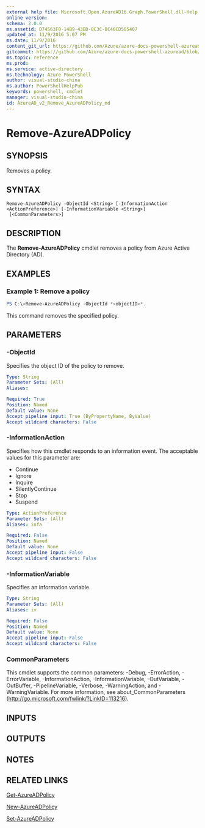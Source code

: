 ```yaml
---
external help file: Microsoft.Open.AzureAD16.Graph.PowerShell.dll-Help.xml
online version: 
schema: 2.0.0
ms.assetid: D74563F0-14B9-43BD-8C3C-BC46CD505407
updated_at: 11/9/2016 5:07 PM
ms.date: 11/9/2016
content_git_url: https://github.com/Azure/azure-docs-powershell-azuread/blob/master/Azure%20AD%20Cmdlets/AzureAD/v2/Remove-AzureADPolicy.md
gitcommit: https://github.com/Azure/azure-docs-powershell-azuread/blob/ec0c3dd1a39a348a41068c3fdd9c7236c9da1bc3/Azure%20AD%20Cmdlets/AzureAD/v2/Remove-AzureADPolicy.md
ms.topic: reference
ms.prod: 
ms.service: active-directory
ms.technology: Azure PowerShell
author: visual-studio-china
ms.author: PowerShellHelpPub
keywords: powershell, cmdlet
manager: visual-studio-china
id: AzureAD_v2_Remove_AzureADPolicy_md
---
```


# Remove-AzureADPolicy

## SYNOPSIS
Removes a policy.
## SYNTAX

```
Remove-AzureADPolicy -ObjectId <String> [-InformationAction <ActionPreference>] [-InformationVariable <String>]
 [<CommonParameters>]
```

## DESCRIPTION
The **Remove-AzureADPolicy** cmdlet removes a policy from Azure Active Directory (AD).
## EXAMPLES

### Example 1: Remove a policy
```PowerShell
PS C:\>Remove-AzureADPolicy -ObjectId *<objectID>*.
```
This command removes the specified policy.
## PARAMETERS

### -ObjectId
Specifies the object ID of the policy to remove.

```yaml
Type: String
Parameter Sets: (All)
Aliases: 

Required: True
Position: Named
Default value: None
Accept pipeline input: True (ByPropertyName, ByValue)
Accept wildcard characters: False
```

### -InformationAction
Specifies how this cmdlet responds to an information event. The acceptable values for this parameter are:

- Continue
- Ignore
- Inquire
- SilentlyContinue
- Stop
- Suspend

```yaml
Type: ActionPreference
Parameter Sets: (All)
Aliases: infa

Required: False
Position: Named
Default value: None
Accept pipeline input: False
Accept wildcard characters: False
```

### -InformationVariable
Specifies an information variable.

```yaml
Type: String
Parameter Sets: (All)
Aliases: iv

Required: False
Position: Named
Default value: None
Accept pipeline input: False
Accept wildcard characters: False
```

### CommonParameters
This cmdlet supports the common parameters: -Debug, -ErrorAction, -ErrorVariable, -InformationAction, -InformationVariable, -OutVariable, -OutBuffer, -PipelineVariable, -Verbose, -WarningAction, and -WarningVariable. For more information, see about_CommonParameters (http://go.microsoft.com/fwlink/?LinkID=113216).

## INPUTS

## OUTPUTS

## NOTES

## RELATED LINKS
[Get-AzureADPolicy](xref:AzureAD/v2/Get-AzureADPolicy.md)

[New-AzureADPolicy](xref:AzureAD/v2/New-AzureADPolicy.md)

[Set-AzureADPolicy](xref:AzureAD/v2/Set-AzureADPolicy.md)
